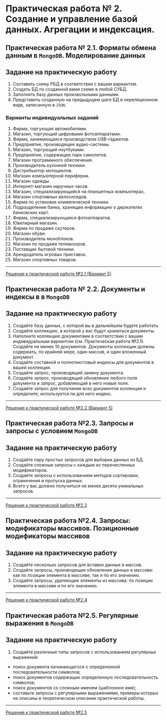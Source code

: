 # Практическая работа  № 2. Создание и управление базой данных. Агрегации и индексация.

## Практическая работа  № 2.1. Форматы обмена данным в `MongoDB`. Моделирование данных

## Задание на практическую работу

1. Составить схему РБД в соответствии с вашим вариантом.
2. Создать БД по созданной вами схеме в любой СУБД.
3. Заполнить базу данных произвольными данными.
4. Представить созданную на предыдущем шаге БД в нереляционном
виде, записанную в `JSON`.

### Варианты индивидуальных заданий

1. Фирма, торгующая автомобилями.
2. Магазин, торгующий цифровыми фотоаппаратами.
3. Фирма, занимающаяся производством USB-гаджетов.
4. Предприятие, производящее аудио-системы.
5. Магазин, торгующий ноутбуками.
6. Предприятие, содержащее парк самолетов.
7. Магазин программного обеспечения.
8. Производитель кухонной техники.
9. Дистрибьютор мотоциклов.
10. Магазин компьютерной периферии.
11. Магазин одежды.
12. Интернет-магазин наручных часов.
13. Магазин, специализирующийся на планшетных компьютерах.
14. Магазин спортивных велосипедов.
15. Фирма по установке климатической техники.
16. Подразделение банка, хранящее информацию о держателях банковских карт.
17. Фирма, специализирующаяся фотоаппаратов.
18. Ювелирный магазин.
19. Фирма по продаже скутеров.
20. Магазин обуви.
21. Производитель моноблоков.
22. Магазин по продаже телевизоров.
23. Поставщик бытовой техники.
24. Арендодатель игровых приставок.
25. Магазин спортивных товаров.

---

[Решение к практической работе №2.1 (Вариант 5)](../solutions/lab_3/lab_3_solution.md)

## Практическая работа № 2.2. Документы и индексы в в `MongoDB`

## Задание на практическую работу

1. Создайте базу данных, с которой вы в дальнейшем будете работать
2. Создайте коллекцию, в которой у вас будут храниться документы.
3. Наполните коллекцию документами в соответствии с вашим индивидуальным вариантом (см. Практическая работа №2.1). Создайте не менее 10 документов. Документы коллекции должны содержать, по крайней мере, один массив, и один  вложенный документ.
4. Создайте составной и полнотекстовый индексы для документов в вашей коллекции.
5. Создайте запрос, производящий замену документа.
6. Создайте запрос, производящий обновление любого поля документа и запрос, добавляющий в него новые поля.
7. Создайте запрос для получения всех документов коллекции и определите, используется ли для него индекс.

---

[Решение к практической работе №2.2 (Вариант 5)](../solutions/lab_4/lab_4_solution.md)

## Практическая работа №2.3. Запросы и запросы с условием `MongoDB`

## Задание на практическую работу

1. Создайте пару простых запросов для выборки данных из БД.
2. Создайте сложные запросы с каждым из перечисленных модификаторов.
3. Создайте запросы с использованием методов сортировки, ограничения и пропуска данных.
4. Всего у вас должно получиться не менее десяти уникальных запросов.

---

[Решение к практической работе №2.3](../solutions/lab_5/lab_5_solution.md)

## Практическая работа №2.4. Запросы: модификаторы массивов. Позиционные модификаторы массивов

## Задание на практическую работу

1. Создайте несколько запросов для вставки данных в массив.
2. Создайте запросы, производящие обновление данных в массиве: как по позиции элемента в массиве, так и по его значению.
3. Создайте запросы, удаляющие элементы из массива: по позиции элемента в массиве и по его значению.

--- 

[Решение к практической работе №2.4](../solutions/lab_6/lab_6_solution.md)

## Практическая работа №2.5. Регулярные выражения в `MongoDB`

## Задание на практическую работу

1. Создайте различные типы запросов с использованием регулярных выражений:

- поиск документа начинающегося с определенной последовательности символов;
- поиск документов содержащих определенную последовательность символов;
- поиск документов со сложным именем (шаблонное имя);
- составьте запросы с регулярными выражениями, примеры которых не описаны в теоретическом описании практической работы.

--- 

[Решение к практической работе №2.5](../solutions/lab_7/lab_7_solution.md)

